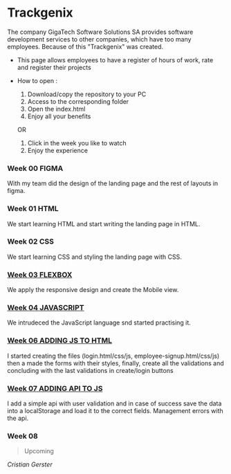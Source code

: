 # Trackgenix
The company GigaTech Software Solutions SA provides software development services to other companies, which have too many employees. Because of this "Trackgenix" was created.
- This page allows employees to have a register of hours of work, rate and register their projects
- How to open :
    1. Download/copy the repository to your PC
    2. Access to the corresponding folder
    3. Open the index.html
    4. Enjoy all your benefits
 
   OR
   
    1. Click in the week you like to watch
    2. Enjoy the experience


### Week 00 FIGMA
With my team did the design of the landing page and the rest of layouts in figma.
### Week 01 HTML
We start learning HTML and start writing the landing page in HTML.
### Week 02 CSS
We start learning CSS and styling the landing page with CSS.
### [Week 03 FLEXBOX](https://prodiggy-vinilos.github.io/BaSP-A2022-Etapa-1/Semana-03/index.html)
We apply the responsive design and create the Mobile view.
### [Week 04 JAVASCRIPT](https://prodiggy-vinilos.github.io/BaSP-A2022-Etapa-1/Semana-04/index.html)
We intrudeced the JavaScript language snd started practising it.
### [Week 06 ADDING JS TO HTML](https://prodiggy-vinilos.github.io/BaSP-A2022-Etapa-1/Semana-06/views/index.html)
I started creating the files (login.html/css/js, employee-signup.html/css/js) then a made the forms with their styles, finally, create all the validations and concluding with the last validations in create/login buttons
### [Week 07 ADDING API TO JS](https://prodiggy-vinilos.github.io/BaSP-A2022-Etapa-1/Semana-07/views/index.html)
I add a simple api with user validation and in case of success save the data into a localStorage and load it to the correct fields.
Management errors with the api.
### Week 08
> Upcoming

_Cristian Gerster_
